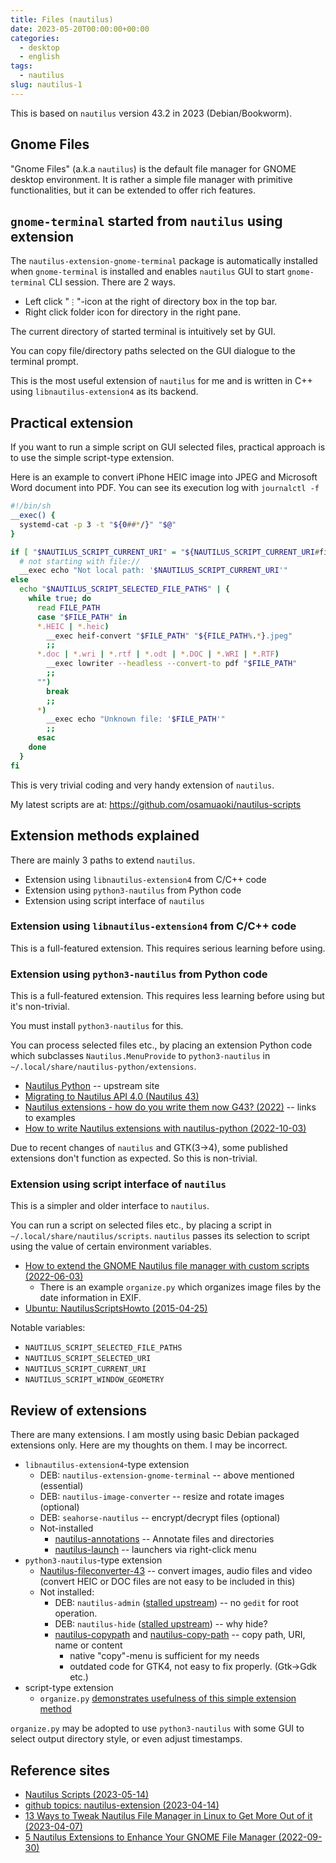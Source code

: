 ```yaml
---
title: Files (nautilus)
date: 2023-05-20T00:00:00+00:00
categories:
  - desktop
  - english
tags:
  - nautilus
slug: nautilus-1
---
```


This is based on `nautilus` version 43.2 in 2023 (Debian/Bookworm).

## Gnome Files

"Gnome Files" (a.k.a `nautilus`) is the default file manager for GNOME desktop
environment.  It is rather a simple file manager with primitive
functionalities, but it can be extended to offer rich features.

## `gnome-terminal` started from `nautilus` using extension

The `nautilus-extension-gnome-terminal` package is automatically installed when
`gnome-terminal` is installed and enables `nautilus` GUI to start
`gnome-terminal` CLI session.  There are 2 ways.

* Left click "`⋮`"-icon at the right of directory box in the top bar.
* Right click folder icon for directory in the right pane.

The current directory of started terminal is intuitively set by GUI.

You can copy file/directory paths selected on the GUI dialogue to the terminal
prompt.

This is the most useful extension of `nautilus` for me and is written in C++
using `libnautilus-extension4` as its backend.

## Practical extension

If you want to run a simple script on GUI selected files, practical approach is
to use the simple script-type extension.

Here is an example to convert iPhone HEIC image into JPEG and Microsoft Word
document into PDF.  You can see its execution log with `journalctl -f`

```sh
#!/bin/sh
__exec() {
  systemd-cat -p 3 -t "${0##*/}" "$@"
}

if [ "$NAUTILUS_SCRIPT_CURRENT_URI" = "${NAUTILUS_SCRIPT_CURRENT_URI#file://}" ]; then
  # not starting with file://
  __exec echo "Not local path: '$NAUTILUS_SCRIPT_CURRENT_URI'"
else
  echo "$NAUTILUS_SCRIPT_SELECTED_FILE_PATHS" | {
    while true; do
      read FILE_PATH
      case "$FILE_PATH" in
      *.HEIC | *.heic)
        __exec heif-convert "$FILE_PATH" "${FILE_PATH%.*}.jpeg"
        ;;
      *.doc | *.wri | *.rtf | *.odt | *.DOC | *.WRI | *.RTF)
        __exec lowriter --headless --convert-to pdf "$FILE_PATH"
        ;;
      "")
        break
        ;;
      *)
        __exec echo "Unknown file: '$FILE_PATH'"
        ;;
      esac
    done
  }
fi
```

This is very trivial coding and very handy extension of `nautilus`.

My latest scripts are at: https://github.com/osamuaoki/nautilus-scripts

## Extension methods explained

There are mainly 3 paths to extend `nautilus`.

* Extension using `libnautilus-extension4` from C/C++ code
* Extension using `python3-nautilus` from Python code
* Extension using script interface of `nautilus`

### Extension using `libnautilus-extension4` from C/C++ code

This is a full-featured extension.  This requires serious learning before
using.

### Extension using `python3-nautilus` from Python code

This is a full-featured extension.  This requires less learning before using
but it's non-trivial.

You must install `python3-nautilus` for this.

You can process selected files etc., by placing an extension Python code which
subclasses `Nautilus.MenuProvide` to `python3-nautilus` in
`~/.local/share/nautilus-python/extensions`.

* [Nautilus Python](https://wiki.gnome.org/Projects/NautilusPython) -- upstream
  site
* [Migrating to Nautilus API 4.0 (Nautilus 43)](https://gnome.pages.gitlab.gnome.org/nautilus-python/nautilus-python-migrating-to-4.html)
* [Nautilus extensions - how do you write them now G43? (2022)](https://discourse.gnome.org/t/nautilus-extensions-how-do-you-write-them-now-g43/11283) -- links to examples
* [How to write Nautilus extensions with nautilus-python (2022-10-03)](https://linuxconfig.org/how-to-write-nautilus-extensions-with-nautilus-python)

Due to recent changes of `nautilus` and GTK(3->4), some published extensions
don't function as expected.  So this is non-trivial.

### Extension using script interface of `nautilus`

This is a simpler and older interface to `nautilus`.

You can run a script on selected files etc., by placing a script in
`~/.local/share/nautilus/scripts`.  `nautilus` passes its selection
to script using the value of certain environment variables.

* [How to extend the GNOME Nautilus file manager with custom scripts (2022-06-03)](https://linuxconfig.org/how-to-extend-the-gnome-nautilus-file-manager-with-custom-scripts)
  * There is an example `organize.py` which organizes image files by the date
    information in EXIF.
* [Ubuntu: NautilusScriptsHowto (2015-04-25)](https://help.ubuntu.com/community/NautilusScriptsHowto)

Notable variables:

* `NAUTILUS_SCRIPT_SELECTED_FILE_PATHS`
* `NAUTILUS_SCRIPT_SELECTED_URI`
* `NAUTILUS_SCRIPT_CURRENT_URI`
* `NAUTILUS_SCRIPT_WINDOW_GEOMETRY`

## Review of extensions

There are many extensions. I am mostly using basic Debian packaged extensions
only. Here are my thoughts on them.  I may be incorrect.

* `libnautilus-extension4`-type extension
  * DEB: `nautilus-extension-gnome-terminal` -- above mentioned (essential)
  * DEB: `nautilus-image-converter` -- resize and rotate images (optional)
  * DEB: `seahorse-nautilus` -- encrypt/decrypt files (optional)
  * Not-installed
    * [nautilus-annotations](https://gitlab.gnome.org/madmurphy/nautilus-annotations) -- Annotate files and directories
    * [nautilus-launch](https://github.com/madmurphy/nautilus-launch) -- launchers via right-click menu
* `python3-nautilus`-type extension
  * [Nautilus-fileconverter-43](https://github.com/Lich-Corals/Nautilus-fileconverter-43) -- convert images, audio files and video (convert HEIC or DOC files are not easy to be included in this)
  * Not installed:
    * DEB: `nautilus-admin` ([stalled upstream](https://github.com/brunonova/nautilus-admin)) -- no `gedit` for root operation.
    * DEB: `nautilus-hide` ([stalled upstream](https://github.com/brunonova/nautilus-hide))  -- why hide?
    * [nautilus-copypath](https://github.com/ronen25/nautilus-copypath) and [nautilus-copy-path](https://github.com/chr314/nautilus-copy-path) -- copy path, URI, name or content
      * native "copy"-menu is sufficient for my needs
      * outdated code for GTK4, not easy to fix properly. (Gtk->Gdk etc.)
* script-type extension
  * `organize.py` [demonstrates usefulness of this simple extension method](https://linuxconfig.org/how-to-extend-the-gnome-nautilus-file-manager-with-custom-scripts)

`organize.py` may be adopted to use `python3-nautilus` with some GUI to select
output directory style, or even adjust timestamps.

## Reference sites

* [Nautilus Scripts (2023-05-14)](https://www.gnome-look.org/browse?cat=126)
* [github topics: nautilus-extension (2023-04-14)](https://github.com/topics/nautilus-extension?o=desc&s=updated)
* [13 Ways to Tweak Nautilus File Manager in Linux to Get More Out of it (2023-04-07)](https://itsfoss.com/nautilus-tips-tweaks/)
* [5 Nautilus Extensions to Enhance Your GNOME File Manager (2022-09-30)](https://www.makeuseof.com/nautilus-extensions-to-enhance-your-gnome-file-manager/)

<!-- vim: set sw=4 sts=4 ai si et tw=79 ft=markdown: -->
